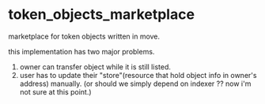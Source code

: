 # token_objects_marketplace
marketplace for token objects written in move.  

this implementation has two major problems.  

1. owner can transfer object while it is still listed.
1. user has to update their "store"(resource that hold object info in owner's address) manually. (or should we simply depend on indexer ?? now i'm not sure at this point.)    

